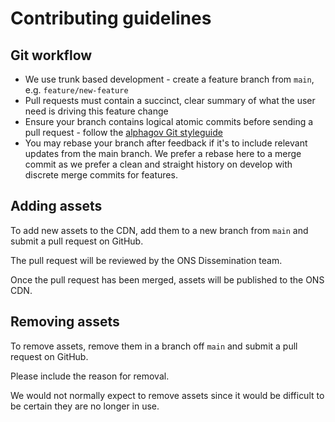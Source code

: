 # Contributing guidelines

## Git workflow

* We use trunk based development - create a feature branch from `main`, e.g. `feature/new-feature`
* Pull requests must contain a succinct, clear summary of what the user need is driving this feature change
* Ensure your branch contains logical atomic commits before sending a pull request - follow the [alphagov Git styleguide](https://github.com/alphagov/styleguides/blob/master/git.md)
* You may rebase your branch after feedback if it's to include relevant updates from the main branch. We prefer a rebase here to a merge commit as we prefer a clean and straight history on develop with discrete merge commits for features.

## Adding assets

To add new assets to the CDN, add them to a new branch from `main` and
submit a pull request on GitHub.

The pull request will be reviewed by the ONS Dissemination team.

Once the pull request has been merged, assets will be published
to the ONS CDN.

## Removing assets

To remove assets, remove them in a branch off `main` and submit a
pull request on GitHub.

Please include the reason for removal.

We would not normally expect to remove assets since
it would be difficult to be certain they are no longer in use.
